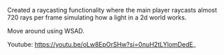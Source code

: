 Created a raycasting functionality where the main player raycasts almost 720 rays per frame simulating how a light in a 2d world works.

Move around using WSAD.

Youtube: https://youtu.be/oLw8EpOrSHw?si=0nuH2tLYlomDedE_
